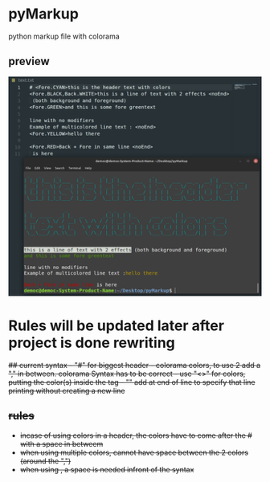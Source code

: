 # pyMarkup
python markup file with colorama

## preview
![pyPreview](https://github.com/democraz20/pyMarkup/blob/main/images/pre.png "preview") <br/>

# Rules will be updated later after project is done rewriting

<s>
## current syntax 
- "#" for biggest header
- colorama colors, to use 2 add a "," in between. colorama Syntax has to be correct
- use "<>" for colors, putting the color(s) inside the tag
- "<noEnd>" add at end of line to specify that line printing without creating a new line

## rules 
- incase of using colors in a header, the colors have to come after the # with a space in betweem
- when using multiple colors, cannot have space between the 2 colors (around the ",")
- when using <noEnd>, a space is needed infront of the syntax
</s>